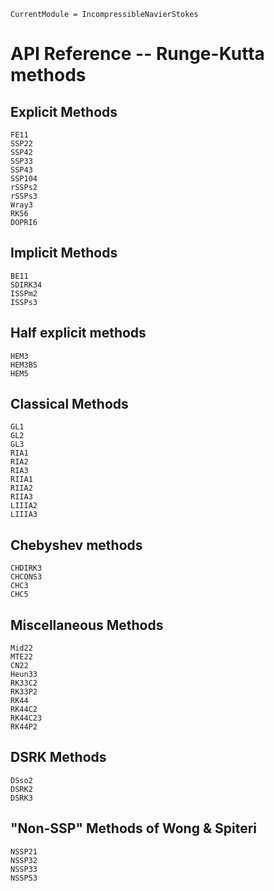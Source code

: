 ```@meta
CurrentModule = IncompressibleNavierStokes
```

# API Reference -- Runge-Kutta methods


## Explicit Methods

```@docs
FE11
SSP22
SSP42
SSP33
SSP43
SSP104
rSSPs2
rSSPs3
Wray3
RK56
DOPRI6
```

## Implicit Methods

```@docs
BE11
SDIRK34
ISSPm2
ISSPs3
```

## Half explicit methods

```@docs
HEM3
HEM3BS
HEM5
```

## Classical Methods

```@docs
GL1
GL2
GL3
RIA1
RIA2
RIA3
RIIA1
RIIA2
RIIA3
LIIIA2
LIIIA3
```

## Chebyshev methods

```@docs
CHDIRK3
CHCONS3
CHC3
CHC5
```

## Miscellaneous Methods

```@docs
Mid22
MTE22
CN22
Heun33
RK33C2
RK33P2
RK44
RK44C2
RK44C23
RK44P2
```

## DSRK Methods

```@docs
DSso2
DSRK2
DSRK3
```

## "Non-SSP" Methods of Wong & Spiteri

```@docs
NSSP21
NSSP32
NSSP33
NSSP53
```
